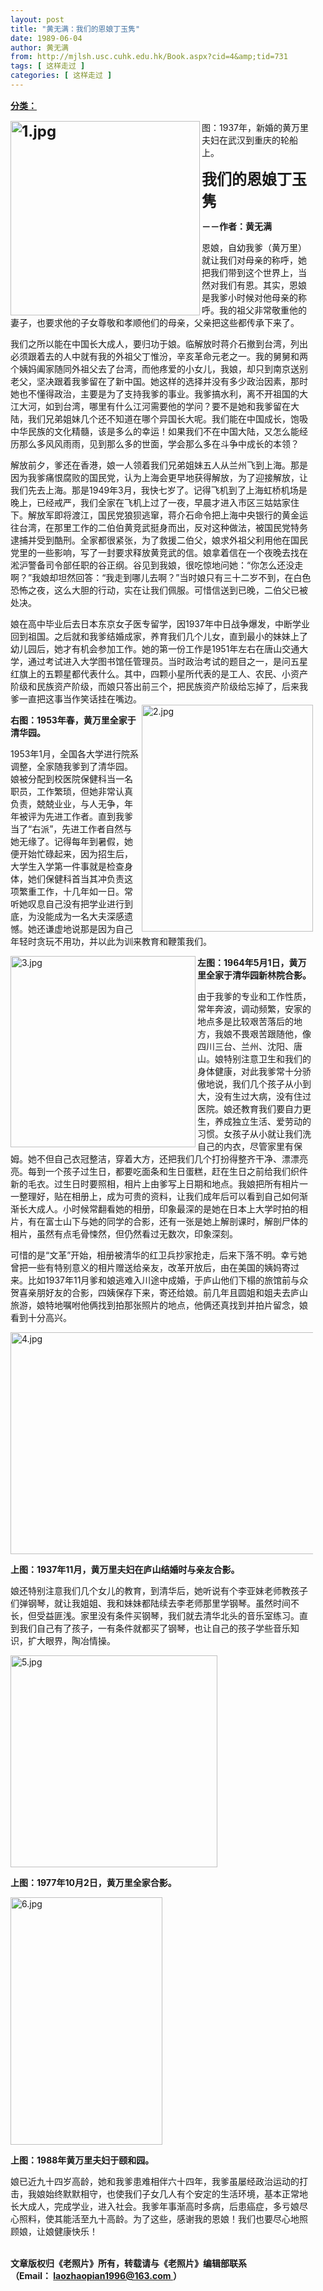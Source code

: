 ```yaml
---
layout: post
title: "黄无满：我们的恩娘丁玉隽"
date: 1989-06-04
author: 黄无满
from: http://mjlsh.usc.cuhk.edu.hk/Book.aspx?cid=4&amp;tid=731
tags: [ 这样走过 ]
categories: [ 这样走过 ]
---
```


<div style="margin: 15px 10px 10px 0px;">
<div>
<span id="ctl00_ContentPlaceHolder1_chapter1_SubjectLabel" style="font-weight:bold;text-decoration:underline;">
   分类：
  </span>
</div>
<div style="MARGIN: 15px 10px 10px 0px">
<div>
<p>
<strong>
<font size="5">
<img align="left" alt="1.jpg" border="0" height="311" src="https://i.imgur.com/e6jVqDx.jpeg" width="303"/>
</font>
</strong>
</p>
<p>
<strong>
<font size="5">
</font>
</strong>
</p>
<p>
    图：1937年，新婚的黄万里夫妇在武汉到重庆的轮船上。
   </p>
<p>
<strong>
<font size="5">
</font>
</strong>
</p>
<p>
<strong>
<font size="5">
      我们的恩娘丁玉隽
     </font>
</strong>
</p>
<p>
<strong>
     －－作者：黄无满
    </strong>
</p>
<p>
    恩娘，自幼我爹（黄万里）就让我们对母亲的称呼，她把我们带到这个世界上，当然对我们有恩。其实，恩娘是我爹小时候对他母亲的称呼。我的祖父非常敬重他的妻子，也要求他的子女尊敬和孝顺他们的母亲，父亲把这些都传承下来了。
   </p>
<p>
    我们之所以能在中国长大成人，要归功于娘。临解放时蒋介石撤到台湾，列出必须跟着去的人中就有我的外祖父丁惟汾，辛亥革命元老之一。我的舅舅和两个姨妈阖家随同外祖父去了台湾，而他疼爱的小女儿，我娘，却只到南京送别老父，坚决跟着我爹留在了新中国。她这样的选择并没有多少政治因素，那时她也不懂得政治，主要是为了支持我爹的事业。我爹搞水利，离不开祖国的大江大河，如到台湾，哪里有什么江河需要他的学问？要不是她和我爹留在大陆，我们兄弟姐妹几个还不知道在哪个异国长大呢。我们能在中国成长，饱吸中华民族的文化精髓，该是多么的幸运！如果我们不在中国大陆，又怎么能经历那么多风风雨雨，见到那么多的世面，学会那么多在斗争中成长的本领？
   </p>
<p>
    解放前夕，爹还在香港，娘一人领着我们兄弟姐妹五人从兰州飞到上海。那是因为我爹痛恨腐败的国民党，认为上海会更早地获得解放，为了迎接解放，让我们先去上海。那是1949年3月，我快七岁了。记得飞机到了上海虹桥机场是晚上，已经戒严，我们全家在飞机上过了一夜，早晨才进入市区三姑姑家住下。解放军即将渡江，国民党狼狈逃窜，蒋介石命令把上海中央银行的黄金运往台湾，在那里工作的二伯伯黄竞武挺身而出，反对这种做法，被国民党特务逮捕并受到酷刑。全家都很紧张，为了救援二伯父，娘求外祖父利用他在国民党里的一些影响，写了一封要求释放黄竞武的信。娘拿着信在一个夜晚去找在淞沪警备司令部任职的谷正纲。谷见到我娘，很吃惊地问她：“你怎么还没走啊？”我娘却坦然回答：“我走到哪儿去啊？”当时娘只有三十二岁不到，在白色恐怖之夜，这么大胆的行动，实在让我们佩服。可惜信送到已晚，二伯父已被处决。
   </p>
<p>
    娘在高中毕业后去日本东京女子医专留学，因1937年中日战争爆发，中断学业回到祖国。之后就和我爹结婚成家，养育我们几个儿女，直到最小的妹妹上了幼儿园后，她才有机会参加工作。她的第一份工作是1951年左右在唐山交通大学，通过考试进入大学图书馆任管理员。当时政治考试的题目之一，是问五星红旗上的五颗星都代表什么。其中，四颗小星所代表的是工人、农民、小资产阶级和民族资产阶级，而娘只答出前三个，把民族资产阶级给忘掉了，后来我爹一直把这事当作笑话挂在嘴边。
    <img align="right" alt="2.jpg" border="0" height="363" src="https://i.imgur.com/I05YgGb.jpg" width="274"/>
</p>
<p>
<strong>
     右图：1953年春，黄万里全家于清华园。
    </strong>
</p>
<p>
    1953年1月，全国各大学进行院系调整，全家随我爹到了清华园。娘被分配到校医院保健科当一名职员，工作繁琐，但她非常认真负责，兢兢业业，与人无争，年年被评为先进工作者。直到我爹当了“右派”，先进工作者自然与她无缘了。记得每年到暑假，她便开始忙碌起来，因为招生后，大学生入学第一件事就是检查身体，她们保健科首当其冲负责这项繁重工作，十几年如一日。常听她叹息自己没有把学业进行到底，为没能成为一名大夫深感遗憾。她还谦虚地说那是因为自己年轻时贪玩不用功，并以此为训来教育和鞭策我们。
   </p>
<p>
<img align="left" alt="3.jpg" border="0" height="306" src="https://i.imgur.com/lvNTddv.jpeg" width="296"/>
</p>
<p>
<strong>
     左图：1964年5月1日，黄万里全家于清华园新林院合影。
    </strong>
</p>
<p>
    由于我爹的专业和工作性质，常年奔波，调动频繁，安家的地点多是比较艰苦落后的地方，我娘不畏艰苦跟随他，像四川三台、兰州、沈阳、唐山。娘特别注意卫生和我们的身体健康，对此我爹常十分骄傲地说，我们几个孩子从小到大，没有生过大病，没有住过医院。娘还教育我们要自力更生，养成独立生活、爱劳动的习惯。女孩子从小就让我们洗自己的内衣，尽管家里有保姆。她不但自己衣冠整洁，穿着大方，还把我们几个打扮得整齐干净、漂漂亮亮。每到一个孩子过生日，都要吃面条和生日蛋糕，赶在生日之前给我们织件新的毛衣。过生日时要照相，相片上由爹写上日期和地点。我娘把所有相片一一整理好，贴在相册上，成为可贵的资料，让我们成年后可以看到自己如何渐渐长大成人。小时候常翻看她的相册，印象最深的是她在日本上大学时拍的相片，有在富士山下与她的同学的合影，还有一张是她上解剖课时，解剖尸体的相片，虽然有点毛骨悚然，但仍然看过无数次，印象深刻。
   </p>
<p>
    可惜的是“文革”开始，相册被清华的红卫兵抄家抢走，后来下落不明。幸亏她曾把一些有特别意义的相片赠送给亲友，改革开放后，由在美国的姨妈寄过来。比如1937年11月爹和娘逃难入川途中成婚，于庐山他们下榻的旅馆前与众贺喜亲朋好友的合影，四姨保存下来，寄还给娘。前几年且圆姐和姐夫去庐山旅游，娘特地嘱咐他俩找到拍那张照片的地点，他俩还真找到并拍片留念，娘看到十分高兴。
   </p>
<p>
<img align="top" alt="4.jpg" border="0" height="355" src="https://i.imgur.com/5nzwpCJ.jpg" width="500"/>
</p>
<p>
<strong>
     上图：1937年11月，黄万里夫妇在庐山结婚时与亲友合影。
    </strong>
</p>
<p>
    娘还特别注意我们几个女儿的教育，到清华后，她听说有个李亚妹老师教孩子们弹钢琴，就让我姐姐、我和妹妹都陆续去李老师那里学钢琴。虽然时间不长，但受益匪浅。家里没有条件买钢琴，我们就去清华北头的音乐室练习。直到我们自己有了孩子，一有条件就都买了钢琴，也让自己的孩子学些音乐知识，扩大眼界，陶冶情操。
   </p>
<p>
<img align="top" alt="5.jpg" border="0" height="339" src="https://i.imgur.com/HDyP2fr.jpeg" width="331"/>
</p>
<p>
<strong>
     上图：1977年10月2日，黄万里全家合影。
    </strong>
</p>
<p>
<img align="top" alt="6.jpg" border="0" height="396" src="https://i.imgur.com/XSMByWB.jpg" width="243"/>
</p>
<p>
<strong>
     上图：1988年黄万里夫妇于颐和园。
    </strong>
</p>
<p>
    娘已近九十四岁高龄，她和我爹患难相伴六十四年，我爹虽屡经政治运动的打击，我娘始终默默相守，也使我们子女几人有个安定的生活环境，基本正常地长大成人，完成学业，进入社会。我爹年事渐高时多病，后患癌症，多亏娘尽心照料，使其能活至九十高龄。为了这些，感谢我的恩娘！我们也要尽心地照顾娘，让娘健康快乐！
   </p>
<p>
<br/>
<strong>
     文章版权归《老照片》所有，转载请与《老照片》编辑部联系
     <br/>
     （Email：
    </strong>
<a href="mailto:laozhaopian1996@163.com">
<strong>
      laozhaopian1996@163.com
     </strong>
</a>
<strong>
     ）
    </strong>
</p>
</div>
</div>
</div>
